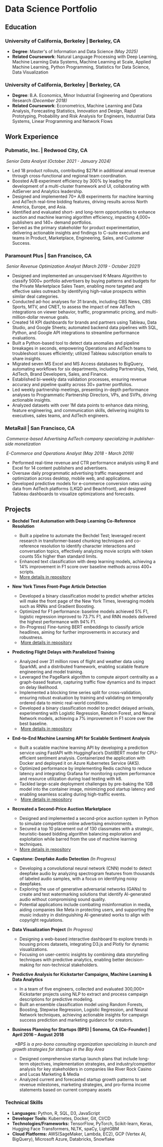 # Data Science Portfolio

## Education
### **University of California, Berkeley | Berkeley, CA**
  
  - **Degree**: Master's of Information and Data Science _(May 2025)_
  - **Related Coursework**: Natural Language Processing with Deep Learning, Machine Learning Data Systems, Machine Learning at Scale, Applied Machine Learning, Python Programming, Statistics for Data Science, Data Visualization
  
### **University of California, Berkeley | Berkeley, CA**
  - **Degree**: B.A. Economics, Minor Industrial Engineering and Operations Research _(December 2018)_
  - **Related Coursework**: Econometrics, Machine Learning and Data Analysis, Forecasting Statistics, Innovation and Design, Rapid Prototyping, Probability and Risk Analysis for Engineers, Industrial Data Systems, Linear Programming and Network Flows

## Work Experience

### **Pubmatic, Inc. | Redwood City, CA**
&nbsp;_Senior Data Analyst (October 2021 - January 2024)_
  
   - Led 18 product rollouts, contributing $27M in additional annual revenue through cross-functional and regional team coordination.
   - Boosted A/B experiment efficiency by 300% by leading the development of a multi-cluster framework and UI, collaborating with AdServer and Analytics leadership.
   - Designed and implemented 70+ A/B experiments for machine learning and AdTech real-time bidding features, driving results across North America, Europe, and Asia.
   - Identified and evaluated short- and long-term opportunities to enhance auction and machine learning algorithm efficiency, impacting 4,000+ publishers and 140+ demand portfolios.
  - Served as the primary stakeholder for product experimentation, delivering actionable insights and findings to C-suite executives and teams in Product, Marketplace, Engineering, Sales, and Customer Success.
  
### **Paramount Plus | San Francisco, CA**
&nbsp;_Senior Revenue Optimization Analyst (March 2019 - October 2021)_
  
  - Designed and implemented an unsupervised K-Means Algorithm to classify 5000+ portfolio advertisers by buying patterns and budgets for the Private Marketplace Sales Team, enabling more targeted and effective sales outreach by identifying high-value prospects within similar deal categories.
  - Conducted ad-hoc analyses for 31 brands, including CBS News, CBS Sports, MTV, and CNET, to assess the impact of new AdTech integrations on viewer behavior, traffic, programmatic pricing, and multi-million-dollar revenue goals.
  - Created 14 KPI dashboards for brands and partners using Tableau, Data Studio, and Google Sheets; automated backend data pipelines with SQL, Python, and Google API integrations to streamline performance evaluations.
  - Built a Python-based tool to detect data anomalies and pipeline breakages in seconds, empowering Operations and AdTech teams to troubleshoot issues efficiently; utilized Tableau subscription emails to share insights.
  - Migrated seven MS Excel and MS Access databases to BigQuery, automating workflows for six departments, including Partnerships, Yield, AdTech, Brand Developers, Sales, and Finance.
  - Established bi-weekly data validation processes, ensuring revenue accuracy and pipeline quality across 30+ partner portfolios.
  - Led weekly partnership meetings, presenting in-depth performance analyses to Programmatic Partnership Directors, VPs, and SVPs, driving actionable insights.
  - Analyzed datasets with over 1M data points to enhance data mining, feature engineering, and communication skills, delivering insights to executives, sales teams, and AdTech engineers.
  
### **MetaRail | San Francisco, CA**
&nbsp;_Commerce-based Advertising AdTech company specializing in publisher-side monetization_

&nbsp;_E-Commerce and Operations Analyst (May 2018 - March 2019)_
  
  - Performed real-time revenue and CTR performance analysis using R and Excel for 14 content publishers and advertisers.
  - Oversaw daily programmatic advertising traffic management and optimization across desktop, mobile web, and applications.
  - Developed predictive models for e-commerce conversion rates using data from AdTech platforms (LKQD and Beachfront), and designed Tableau dashboards to visualize optimizations and forecasts.

## Projects

  - **Bechdel Test Automation with Deep Learning Co-Reference Resolution**
    - Built a pipeline to automate the Bechdel Test; leveraged recent research in transformer-based chunking techniques and co-reference resolution to identify character interactions and conversation topics, effectively analyzing movie scripts with token counts 55x higher than standard limits.
    - Enhanced text classification with deep learning models, achieving a 14% improvement in F1 score over baseline methods across 400+ scripts.
    - [More details in repository](https://github.com/Alec12/Automating-the-Bechdel-Test)
      
  - **New York Times Front-Page Article Detection**
    - Developed a binary classification model to predict whether articles will make the front page of the New York Times, leveraging models such as RNNs and Gradient Boosting.
    - Optimized for F1 performance: baseline models achieved 5% F1, logistic regression improved to 73.7% F1, and RNN models delivered the highest performance with 94% F1.
    - (In-Progress) Fine-tuning BERT embeddings to classify article headlines, aiming for further improvements in accuracy and robustness.
    - &nbsp;[More details in repository](https://github.com/Alec12/NYT-Front-Page-Headline-Detection)

  - **Predicting Flight Delays with Parallelized Training**
    - Analyzed over 31 million rows of flight and weather data using SparkML and a distributed framework, enabling scalable feature engineering and model training.
    - Leveraged the PageRank algorithm to compute airport centrality as a graph-based feature, capturing traffic flow dynamics and its impact on delay likelihood.
    - Implemented a blocking time series split for cross-validation, ensuring robust evaluation by training and validating on temporally ordered data to mimic real-world conditions.
    - Developed a binary classification model to predict delayed arrivals, experimenting with Logistic Regression, Random Forest, and Neural Network models, achieving a 7% improvement in F1 score over the best baseline.
    - &nbsp;[More details in repository](https://github.com/Alec12/Predicting-Flight-Delays-with-Distributed-ML)
      
  - **End-to-End Machine Learning API for Scalable Sentiment Analysis**
    - Built a scalable machine learning API by developing a prediction service using FastAPI with HuggingFace’s DistilBERT model for CPU-efficient sentiment analysis. Containerized the application with Docker and deployed it on Azure Kubernetes Service (AKS).  
    - Optimized performance by implementing Redis caching to reduce latency and integrating Grafana for monitoring system performance and resource utilization during load testing with k6.
    - Tackled large-scale deployment challenges by pre-baking the 1GB model into the container image, minimizing pod startup latency and enabling seamless scaling during high-traffic events.
    - &nbsp;[More details in repository](https://github.com/Alec12/scalable-DistilBERT-API)

  - **Recreated a Second-Price Auction Marketplace**
    - Designed and implemented a second-price auction system in Python to simulate competitive online advertising environments.
    - Secured a top 10 placement out of 130 classmates with a strategic, heuristic-based bidding algorithm balancing exploration and exploitation while barred from the use of machine learning techniques.
    - [More details in repository]([https://github.com/Alec12/Automating-the-Bechdel-Test](https://github.com/Alec12/AdTech-Second-Price-Auction-Model-Baseline))
      
  - **Capstone: Deepfake Audio Detection** _(In Progress)_
    - Developing a convolutional neural network (CNN) model to detect deepfake audio by analyzing spectrogram features from thousands of labeled audio samples, with a focus on identifying noisy deepfakes.
    - Exploring the use of generative adversarial networks (GANs) to create and test watermarking solutions that identify AI-generated audio without compromising sound quality.
    - Potential applications include combating misinformation in media, aiding companies like Meta in protecting users, and supporting the music industry in distinguishing AI-generated works to align with copyright regulations.
      
  - **Data Visualization Project** _(In Progress)_
    - Designing a web-based interactive dashboard to explore trends in housing prices datasets, integrating D3.js and Plotly for dynamic visualizations.
    - 	Focusing on user-centric insights by combining data storytelling techniques with predictive analytics, enabling better decision-making for non-technical stakeholders.
   
  - **Predictive Analysis for Kickstarter Campaigns, Machine Learning & Data Analytics**
    - In a team of five engineers, collected and evaluated 300,000+ Kickstarter projects using NLP to extract and process campaign descriptions for predictive modeling.
    - Built an ensemble classification model using Random Forests, Boosting, Stepwise Regression, Logistic Regression, and Neural Network techniques, achieving actionable insights for campaign success prediction and marketing guidance for creators.
  
  - **Business Planning for Startups (BPS) | Sonoma, CA (Co-Founder) | April 2016 – August 2018**

    &nbsp;&nbsp;_*BPS is a pro-bono consulting organization specializing in launch and growth strategies for startups in the Bay Area_
    - Designed comprehensive startup launch plans that include long-term objectives, implementation strategies, and industry/competitor analysis for key stakeholders in companies like River Rock Casino and Lucas Marketing & Media
    - Analyzed current and forecasted startup growth patterns to set revenue milestones, marketing strategies, and pro-forma income statements based on current company assets


### Technical Skills
  - **Languages:** Python, R, SQL, D3, JavaScript
  - **Developer Tools:** Kubernetes, Docker, Git, CI/CD
  - **Technologies/Frameworks:** TensorFlow, PyTorch, Scikit-learn, Keras, Hugging Face Transformers, NLTK, spaCy, LightGBM
  - **Cloud Platforms:** AWS(SageMaker, Lambda, EC2), GCP (Vertex AI, BigQuery), Microsoft Azure, Databricks, Snowflake
